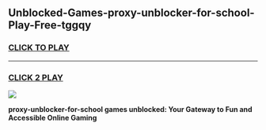 
## Unblocked-Games-proxy-unblocker-for-school-Play-Free-tggqy
<h3>
<a href="https://premium76.site?title=proxy-unblocker-for-school&ref=20M">CLICK TO PLAY</a></h3>
<hr>

<h3>
<a href="https://premium76.site?title=proxy-unblocker-for-school&ref=20M">CLICK 2 PLAY</a>
  
</h3>

<a href="https://premium76.site?title=proxy-unblocker-for-school&ref=19M"><img src="https://clearcache.store/games.png"></a>


**proxy-unblocker-for-school games unblocked: Your Gateway to Fun and Accessible Online Gaming**
